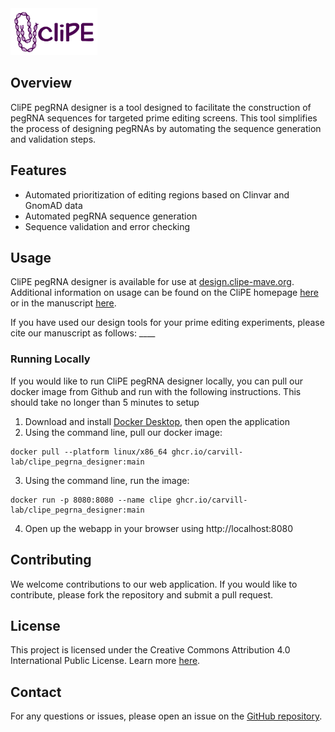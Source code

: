 <img src="src/www/clipe_logo.png" alt="CliPE Logo" height="75">

## Overview

CliPE pegRNA designer is a tool designed to facilitate the construction of pegRNA sequences for targeted prime editing screens. This tool simplifies the process of designing pegRNAs by automating the sequence generation and validation steps.

## Features

- Automated prioritization of editing regions based on Clinvar and GnomAD data
- Automated pegRNA sequence generation
- Sequence validation and error checking

## Usage

CliPE pegRNA designer is available for use at [design.clipe-mave.org](https://design.clipe-mave.org). Additional information on usage can be found on the CliPE homepage [here](https://home.clipe-mave.org) or in the manuscript [here]().

If you have used our design tools for your prime editing experiments, please cite our manuscript as follows: ____

### Running Locally
If you would like to run CliPE pegRNA designer locally, you can pull our docker image from Github and run with the following instructions. This should take no longer than 5 minutes to setup

1. Download and install [Docker Desktop](https://www.docker.com/get-started/), then open the application
2. Using the command line, pull our docker image: 
```
docker pull --platform linux/x86_64 ghcr.io/carvill-lab/clipe_pegrna_designer:main
```
3. Using the command line, run the image:
```
docker run -p 8080:8080 --name clipe ghcr.io/carvill-lab/clipe_pegrna_designer:main
```
4. Open up the webapp in your browser using http://localhost:8080

## Contributing

We welcome contributions to our web application. If you would like to contribute, please fork the repository and submit a pull request.

## License

This project is licensed under the Creative Commons Attribution 4.0 International Public License. Learn more [here](https://creativecommons.org/licenses/by/4.0/).

## Contact

For any questions or issues, please open an issue on the [GitHub repository](https://github.com/carvill-lab/clipe_pegrna_designer/issues).
